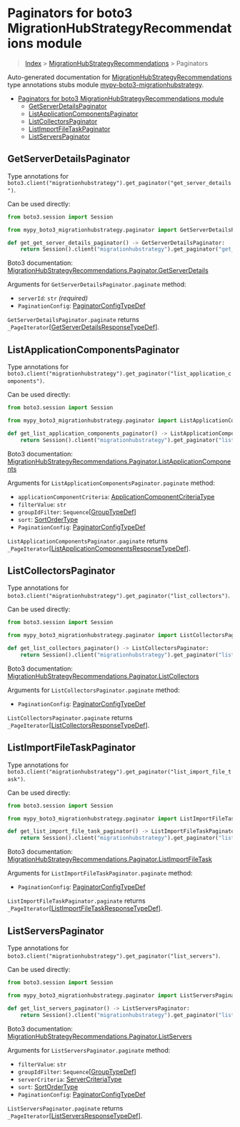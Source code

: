 <a id="paginators-for-boto3-migrationhubstrategyrecommendations-module"></a>

# Paginators for boto3 MigrationHubStrategyRecommendations module

> [Index](../README.md) > [MigrationHubStrategyRecommendations](./README.md) >
> Paginators

Auto-generated documentation for
[MigrationHubStrategyRecommendations](https://boto3.amazonaws.com/v1/documentation/api/latest/reference/services/migrationhubstrategy.html#MigrationHubStrategyRecommendations)
type annotations stubs module
[mypy-boto3-migrationhubstrategy](https://pypi.org/project/mypy-boto3-migrationhubstrategy/).

- [Paginators for boto3 MigrationHubStrategyRecommendations module](#paginators-for-boto3-migrationhubstrategyrecommendations-module)
  - [GetServerDetailsPaginator](#getserverdetailspaginator)
  - [ListApplicationComponentsPaginator](#listapplicationcomponentspaginator)
  - [ListCollectorsPaginator](#listcollectorspaginator)
  - [ListImportFileTaskPaginator](#listimportfiletaskpaginator)
  - [ListServersPaginator](#listserverspaginator)

<a id="getserverdetailspaginator"></a>

## GetServerDetailsPaginator

Type annotations for
`boto3.client("migrationhubstrategy").get_paginator("get_server_details")`.

Can be used directly:

```python
from boto3.session import Session

from mypy_boto3_migrationhubstrategy.paginator import GetServerDetailsPaginator

def get_get_server_details_paginator() -> GetServerDetailsPaginator:
    return Session().client("migrationhubstrategy").get_paginator("get_server_details")
```

Boto3 documentation:
[MigrationHubStrategyRecommendations.Paginator.GetServerDetails](https://boto3.amazonaws.com/v1/documentation/api/latest/reference/services/migrationhubstrategy.html#MigrationHubStrategyRecommendations.Paginator.GetServerDetails)

Arguments for `GetServerDetailsPaginator.paginate` method:

- `serverId`: `str` *(required)*
- `PaginationConfig`:
  [PaginatorConfigTypeDef](./type_defs.md#paginatorconfigtypedef)

`GetServerDetailsPaginator.paginate` returns
`_PageIterator`\[[GetServerDetailsResponseTypeDef](./type_defs.md#getserverdetailsresponsetypedef)\].

<a id="listapplicationcomponentspaginator"></a>

## ListApplicationComponentsPaginator

Type annotations for
`boto3.client("migrationhubstrategy").get_paginator("list_application_components")`.

Can be used directly:

```python
from boto3.session import Session

from mypy_boto3_migrationhubstrategy.paginator import ListApplicationComponentsPaginator

def get_list_application_components_paginator() -> ListApplicationComponentsPaginator:
    return Session().client("migrationhubstrategy").get_paginator("list_application_components")
```

Boto3 documentation:
[MigrationHubStrategyRecommendations.Paginator.ListApplicationComponents](https://boto3.amazonaws.com/v1/documentation/api/latest/reference/services/migrationhubstrategy.html#MigrationHubStrategyRecommendations.Paginator.ListApplicationComponents)

Arguments for `ListApplicationComponentsPaginator.paginate` method:

- `applicationComponentCriteria`:
  [ApplicationComponentCriteriaType](./literals.md#applicationcomponentcriteriatype)
- `filterValue`: `str`
- `groupIdFilter`: `Sequence`\[[GroupTypeDef](./type_defs.md#grouptypedef)\]
- `sort`: [SortOrderType](./literals.md#sortordertype)
- `PaginationConfig`:
  [PaginatorConfigTypeDef](./type_defs.md#paginatorconfigtypedef)

`ListApplicationComponentsPaginator.paginate` returns
`_PageIterator`\[[ListApplicationComponentsResponseTypeDef](./type_defs.md#listapplicationcomponentsresponsetypedef)\].

<a id="listcollectorspaginator"></a>

## ListCollectorsPaginator

Type annotations for
`boto3.client("migrationhubstrategy").get_paginator("list_collectors")`.

Can be used directly:

```python
from boto3.session import Session

from mypy_boto3_migrationhubstrategy.paginator import ListCollectorsPaginator

def get_list_collectors_paginator() -> ListCollectorsPaginator:
    return Session().client("migrationhubstrategy").get_paginator("list_collectors")
```

Boto3 documentation:
[MigrationHubStrategyRecommendations.Paginator.ListCollectors](https://boto3.amazonaws.com/v1/documentation/api/latest/reference/services/migrationhubstrategy.html#MigrationHubStrategyRecommendations.Paginator.ListCollectors)

Arguments for `ListCollectorsPaginator.paginate` method:

- `PaginationConfig`:
  [PaginatorConfigTypeDef](./type_defs.md#paginatorconfigtypedef)

`ListCollectorsPaginator.paginate` returns
`_PageIterator`\[[ListCollectorsResponseTypeDef](./type_defs.md#listcollectorsresponsetypedef)\].

<a id="listimportfiletaskpaginator"></a>

## ListImportFileTaskPaginator

Type annotations for
`boto3.client("migrationhubstrategy").get_paginator("list_import_file_task")`.

Can be used directly:

```python
from boto3.session import Session

from mypy_boto3_migrationhubstrategy.paginator import ListImportFileTaskPaginator

def get_list_import_file_task_paginator() -> ListImportFileTaskPaginator:
    return Session().client("migrationhubstrategy").get_paginator("list_import_file_task")
```

Boto3 documentation:
[MigrationHubStrategyRecommendations.Paginator.ListImportFileTask](https://boto3.amazonaws.com/v1/documentation/api/latest/reference/services/migrationhubstrategy.html#MigrationHubStrategyRecommendations.Paginator.ListImportFileTask)

Arguments for `ListImportFileTaskPaginator.paginate` method:

- `PaginationConfig`:
  [PaginatorConfigTypeDef](./type_defs.md#paginatorconfigtypedef)

`ListImportFileTaskPaginator.paginate` returns
`_PageIterator`\[[ListImportFileTaskResponseTypeDef](./type_defs.md#listimportfiletaskresponsetypedef)\].

<a id="listserverspaginator"></a>

## ListServersPaginator

Type annotations for
`boto3.client("migrationhubstrategy").get_paginator("list_servers")`.

Can be used directly:

```python
from boto3.session import Session

from mypy_boto3_migrationhubstrategy.paginator import ListServersPaginator

def get_list_servers_paginator() -> ListServersPaginator:
    return Session().client("migrationhubstrategy").get_paginator("list_servers")
```

Boto3 documentation:
[MigrationHubStrategyRecommendations.Paginator.ListServers](https://boto3.amazonaws.com/v1/documentation/api/latest/reference/services/migrationhubstrategy.html#MigrationHubStrategyRecommendations.Paginator.ListServers)

Arguments for `ListServersPaginator.paginate` method:

- `filterValue`: `str`
- `groupIdFilter`: `Sequence`\[[GroupTypeDef](./type_defs.md#grouptypedef)\]
- `serverCriteria`: [ServerCriteriaType](./literals.md#servercriteriatype)
- `sort`: [SortOrderType](./literals.md#sortordertype)
- `PaginationConfig`:
  [PaginatorConfigTypeDef](./type_defs.md#paginatorconfigtypedef)

`ListServersPaginator.paginate` returns
`_PageIterator`\[[ListServersResponseTypeDef](./type_defs.md#listserversresponsetypedef)\].
